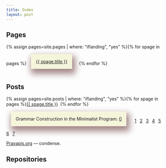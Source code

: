 ```yaml
---
title: Index
layout: post
---
```



<!---<h1 class="content-listing-header sans">Articles</h1>          <hr class="slender">--->
<h2>Pages</h2>
<span>{% assign pages=site.pages | where: "iflanding", "yes"  %}{% for spage in pages  %}<span style="border: 15px;background: beige;padding: 15px;vertical-align: super;margin: 15px;display: inline-block;box-shadow: 5px 11px 20px 5px #a48888;"><a href="{{ spage.url | prepend: site.baseurl }}">{{ spage.title }}</a></span>&ensp;{% endfor %}</span>

  <!---<h1 class="content-listing-header sans">Articles</h1>          <hr class="slender">--->
<h2>Posts</h2>
<span>{% assign pages=site.posts | where: "iflanding", "yes"  %}{% for spage in pages  %}<span><a href="{{ spage.url | prepend: site.baseurl }}">{{ spage.title }}</a></span>&ensp;{% endfor %}</span>

<span>
<span style="border: 15px;background: beige;padding: 15px;vertical-align: super;margin: 15px;display: inline-block;box-shadow: 5px 11px 20px 5px #a48888;">Grammar Construction in the Minimalist Program: <a href="minimalist/jherring-0">0</a></span>&ensp;
<span><a href="minimalist/jherring-1">1</a></span>&ensp;
<span><a href="minimalist/jherring-2">2</a></span>&ensp;
<span><a href="minimalist/jherring-3">3</a></span>&ensp;
<span><a href="minimalist/jherring-4">4</a></span>&ensp;
<span><a href="minimalist/jherring-5">5</a></span>&ensp;
<span><a href="minimalist/jherring-6">6</a></span>&ensp;
<span><a href="minimalist/jherring-7">7</a></span>&ensp;</span>

[Pravapis.org](https://Pravapis.org) — condense.


 <h2>Repositories</h2>

<div class="github-widget" data-user="skaivolas"></div>


<script src="github-widget/github-widget.min.js"></script>

